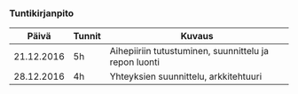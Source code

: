 ### Tuntikirjanpito
Päivä | Tunnit | Kuvaus
--------------- | ----- | ------
21.12.2016 | 5h | Aihepiiriin tutustuminen, suunnittelu ja repon luonti
28.12.2016 | 4h | Yhteyksien suunnittelu, arkkitehtuuri
